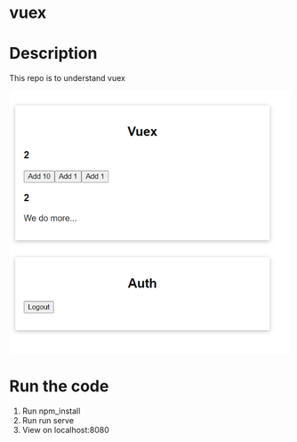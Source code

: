 # vuex

# Description
This repo is to understand vuex

![Vuex Homepage](https://github.com/laiamanda/vuex/blob/main/vuex-asset/home.PNG "Title")

# Run the code
1. Run npm_install
2. Run run serve
3. View on localhost:8080
